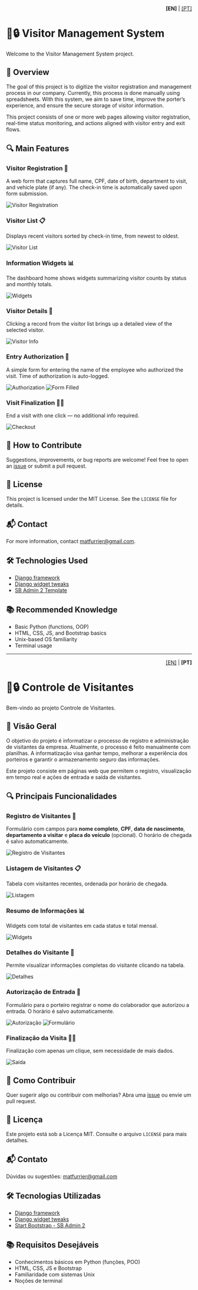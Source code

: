 <p align="right">
  <b>[EN]</b> | <a href="#pt-versão-em-português">[PT]</a>
</p>

# 🏢🔒 Visitor Management System

Welcome to the Visitor Management System project.

## 📝 Overview

The goal of this project is to digitize the visitor registration and management process in our company. Currently, this process is done manually using spreadsheets. With this system, we aim to save time, improve the porter’s experience, and ensure the secure storage of visitor information.

This project consists of one or more web pages allowing visitor registration, real-time status monitoring, and actions aligned with visitor entry and exit flows.

## 🔍 Main Features

### Visitor Registration 📝

A web form that captures full name, CPF, date of birth, department to visit, and vehicle plate (if any). The check-in time is automatically saved upon form submission.

![Visitor Registration](https://github.com/matfurrier/controle-portaria/assets/30526394/16b80bcd-355b-453d-9018-3c76d797897b)

### Visitor List 📋

Displays recent visitors sorted by check-in time, from newest to oldest.

![Visitor List](https://github.com/matfurrier/controle-portaria/assets/30526394/64b2fd24-ad1d-4d31-8726-e9216be800f5)

### Information Widgets 📊

The dashboard home shows widgets summarizing visitor counts by status and monthly totals.

![Widgets](https://github.com/matfurrier/controle-portaria/assets/30526394/a0f216b3-5ec9-4759-b90b-af7ca56ef813)

### Visitor Details 👀

Clicking a record from the visitor list brings up a detailed view of the selected visitor.

![Visitor Info](https://github.com/matfurrier/controle-portaria/assets/30526394/ae29c617-34a0-4302-8c55-18cbfd2ec388)

### Entry Authorization 🚪

A simple form for entering the name of the employee who authorized the visit. Time of authorization is auto-logged.

![Authorization](https://github.com/matfurrier/controle-portaria/assets/30526394/c9f96b52-5be8-43fa-b639-f975cf50eb49)
![Form Filled](https://github.com/matfurrier/controle-portaria/assets/30526394/935c553c-6047-4151-822d-0499f2d0d557)

### Visit Finalization 🚪🚶

End a visit with one click — no additional info required.

![Checkout](https://github.com/matfurrier/controle-portaria/assets/30526394/ff9a10dd-56cd-4705-9498-2bbaa9bfc8aa)

## 🤝 How to Contribute

Suggestions, improvements, or bug reports are welcome! Feel free to open an [issue](https://github.com/matfurrier/controle-portaria/issues) or submit a pull request.

## 📄 License

This project is licensed under the MIT License. See the `LICENSE` file for details.

## 📬 Contact

For more information, contact [matfurrier@gmail.com](mailto:matfurrier@gmail.com).

## 🛠️ Technologies Used

- [Django framework](https://www.djangoproject.com/)
- [Django widget tweaks](https://github.com/jazzband/django-widget-tweaks)
- [SB Admin 2 Template](https://github.com/BlackrockDigital/startbootstrap-sb-admin-2)

## 📚 Recommended Knowledge

- Basic Python (functions, OOP)
- HTML, CSS, JS, and Bootstrap basics
- Unix-based OS familiarity
- Terminal usage

---

<a id="pt-versão-em-português"></a>
<p align="right">
  <a href="#">[EN]</a> | <b>[PT]</b>
</p>

# 🏢🔒 Controle de Visitantes

Bem-vindo ao projeto Controle de Visitantes.

## 📝 Visão Geral

O objetivo do projeto é informatizar o processo de registro e administração de visitantes da empresa. Atualmente, o processo é feito manualmente com planilhas. A informatização visa ganhar tempo, melhorar a experiência dos porteiros e garantir o armazenamento seguro das informações.

Este projeto consiste em páginas web que permitem o registro, visualização em tempo real e ações de entrada e saída de visitantes.

## 🔍 Principais Funcionalidades

### Registro de Visitantes 📝

Formulário com campos para **nome completo**, **CPF**, **data de nascimento**, **departamento a visitar** e **placa do veículo** (opcional). O horário de chegada é salvo automaticamente.

![Registro de Visitantes](https://github.com/matfurrier/controle-portaria/assets/30526394/16b80bcd-355b-453d-9018-3c76d797897b)

### Listagem de Visitantes 📋

Tabela com visitantes recentes, ordenada por horário de chegada.

![Listagem](https://github.com/matfurrier/controle-portaria/assets/30526394/64b2fd24-ad1d-4d31-8726-e9216be800f5)

### Resumo de Informações 📊

Widgets com total de visitantes em cada status e total mensal.

![Widgets](https://github.com/matfurrier/controle-portaria/assets/30526394/a0f216b3-5ec9-4759-b90b-af7ca56ef813)

### Detalhes do Visitante 👀

Permite visualizar informações completas do visitante clicando na tabela.

![Detalhes](https://github.com/matfurrier/controle-portaria/assets/30526394/ae29c617-34a0-4302-8c55-18cbfd2ec388)

### Autorização de Entrada 🚪

Formulário para o porteiro registrar o nome do colaborador que autorizou a entrada. O horário é salvo automaticamente.

![Autorização](https://github.com/matfurrier/controle-portaria/assets/30526394/c9f96b52-5be8-43fa-b639-f975cf50eb49)
![Formulário](https://github.com/matfurrier/controle-portaria/assets/30526394/935c553c-6047-4151-822d-0499f2d0d557)

### Finalização da Visita 🚪🚶

Finalização com apenas um clique, sem necessidade de mais dados.

![Saída](https://github.com/matfurrier/controle-portaria/assets/30526394/ff9a10dd-56cd-4705-9498-2bbaa9bfc8aa)

## 👥 Como Contribuir

Quer sugerir algo ou contribuir com melhorias? Abra uma [issue](https://github.com/matfurrier/controle-portaria/issues) ou envie um pull request.

## 📄 Licença

Este projeto está sob a Licença MIT. Consulte o arquivo `LICENSE` para mais detalhes.

## 📬 Contato

Dúvidas ou sugestões: [matfurrier@gmail.com](mailto:matfurrier@gmail.com)

## 🛠️ Tecnologias Utilizadas

- [Django framework](https://www.djangoproject.com/)
- [Django widget tweaks](https://github.com/jazzband/django-widget-tweaks)
- [Start Bootstrap - SB Admin 2](https://github.com/BlackrockDigital/startbootstrap-sb-admin-2)

## 📚 Requisitos Desejáveis

- Conhecimentos básicos em Python (funções, POO)
- HTML, CSS, JS e Bootstrap
- Familiaridade com sistemas Unix
- Noções de terminal
